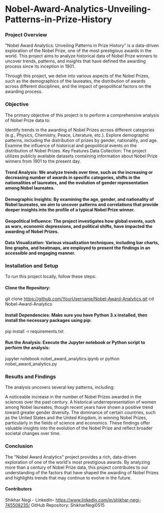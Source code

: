 # Nobel-Award-Analytics-Unveiling-Patterns-in-Prize-History
### Project Overview
"Nobel Award Analytics: Unveiling Patterns in Prize History" is a data-driven exploration of the Nobel Prize, one of the most prestigious awards in the world. This project aims to analyze historical data of Nobel Prize winners to uncover trends, patterns, and insights that have defined the awarding process since its inception in 1901.

Through this project, we delve into various aspects of the Nobel Prizes, such as the demographics of the laureates, the distribution of awards across different disciplines, and the impact of geopolitical factors on the awarding process.

### Objective
The primary objective of this project is to perform a comprehensive analysis of Nobel Prize data to:

Identify trends in the awarding of Nobel Prizes across different categories (e.g., Physics, Chemistry, Peace, Literature, etc.).
Explore demographic patterns, including the distribution of prizes by gender, nationality, and age.
Examine the influence of historical and geopolitical events on the distribution of Nobel Prizes.
Key Features
Data Collection: The project utilizes publicly available datasets containing information about Nobel Prize winners from 1901 to the present day.

#### Trend Analysis: We analyze trends over time, such as the increasing or decreasing number of awards in specific categories, shifts in the nationalities of laureates, and the evolution of gender representation among Nobel laureates.

#### Demographic Insights: By examining the age, gender, and nationality of Nobel laureates, we aim to uncover patterns and correlations that provide deeper insights into the profile of a typical Nobel Prize winner.

#### Geopolitical Influence: The project investigates how global events, such as wars, economic depressions, and political shifts, have impacted the awarding of Nobel Prizes.

#### Data Visualization: Various visualization techniques, including bar charts, line graphs, and heatmaps, are employed to present the findings in an accessible and engaging manner.

### Installation and Setup
To run this project locally, follow these steps:

#### Clone the Repository:

git clone https://github.com/YourUsername/Nobel-Award-Analytics.git
cd Nobel-Award-Analytics

#### Install Dependencies: Make sure you have Python 3.x installed, then install the necessary packages using pip:

pip install -r requirements.txt

#### Run the Analysis: Execute the Jupyter notebook or Python script to perform the analysis:

jupyter notebook nobel_award_analytics.ipynb
or
python nobel_award_analytics.py

### Results and Findings
The analysis uncovers several key patterns, including:

A noticeable increase in the number of Nobel Prizes awarded in the sciences over the past century.
A historical underrepresentation of women among Nobel laureates, though recent years have shown a positive trend toward greater gender diversity.
The dominance of certain countries, such as the United States and the United Kingdom, in winning Nobel Prizes, particularly in the fields of science and economics.
These findings offer valuable insights into the evolution of the Nobel Prize and reflect broader societal changes over time.

### Conclusion
The "Nobel Award Analytics" project provides a rich, data-driven exploration of one of the world's most prestigious awards. By analyzing more than a century of Nobel Prize data, this project contributes to our understanding of the factors that have shaped the awarding of Nobel Prizes and highlights trends that may continue to evolve in the future.

#### Contributors
Shikhar Negi - LinkedIn- https://www.linkedin.com/in/shikhar-negi-745508235/
GitHub Repository: ShikharNegi0515

